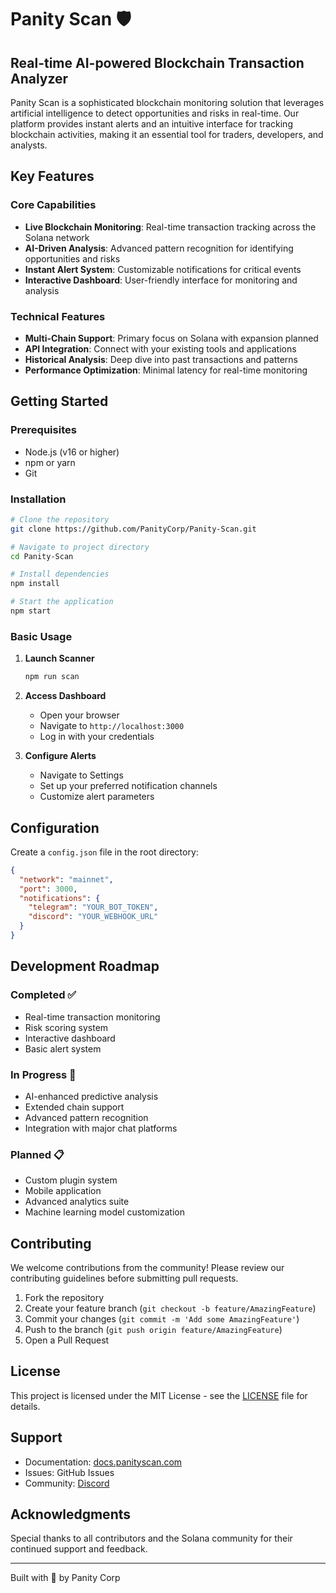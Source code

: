 # Panity Scan 🛡️

## Real-time AI-powered Blockchain Transaction Analyzer

Panity Scan is a sophisticated blockchain monitoring solution that leverages artificial intelligence to detect opportunities and risks in real-time. Our platform provides instant alerts and an intuitive interface for tracking blockchain activities, making it an essential tool for traders, developers, and analysts.

## Key Features

### Core Capabilities
- **Live Blockchain Monitoring**: Real-time transaction tracking across the Solana network
- **AI-Driven Analysis**: Advanced pattern recognition for identifying opportunities and risks
- **Instant Alert System**: Customizable notifications for critical events
- **Interactive Dashboard**: User-friendly interface for monitoring and analysis

### Technical Features
- **Multi-Chain Support**: Primary focus on Solana with expansion planned
- **API Integration**: Connect with your existing tools and applications
- **Historical Analysis**: Deep dive into past transactions and patterns
- **Performance Optimization**: Minimal latency for real-time monitoring

## Getting Started

### Prerequisites
- Node.js (v16 or higher)
- npm or yarn
- Git

### Installation

```bash
# Clone the repository
git clone https://github.com/PanityCorp/Panity-Scan.git

# Navigate to project directory
cd Panity-Scan

# Install dependencies
npm install

# Start the application
npm start
```

### Basic Usage

1. **Launch Scanner**
   ```bash
   npm run scan
   ```

2. **Access Dashboard**
   - Open your browser
   - Navigate to `http://localhost:3000`
   - Log in with your credentials

3. **Configure Alerts**
   - Navigate to Settings
   - Set up your preferred notification channels
   - Customize alert parameters

## Configuration

Create a `config.json` file in the root directory:

```json
{
  "network": "mainnet",
  "port": 3000,
  "notifications": {
    "telegram": "YOUR_BOT_TOKEN",
    "discord": "YOUR_WEBHOOK_URL"
  }
}
```

## Development Roadmap

### Completed ✅
- Real-time transaction monitoring
- Risk scoring system
- Interactive dashboard
- Basic alert system

### In Progress 🚧
- AI-enhanced predictive analysis
- Extended chain support
- Advanced pattern recognition
- Integration with major chat platforms

### Planned 📋
- Custom plugin system
- Mobile application
- Advanced analytics suite
- Machine learning model customization

## Contributing

We welcome contributions from the community! Please review our contributing guidelines before submitting pull requests.

1. Fork the repository
2. Create your feature branch (`git checkout -b feature/AmazingFeature`)
3. Commit your changes (`git commit -m 'Add some AmazingFeature'`)
4. Push to the branch (`git push origin feature/AmazingFeature`)
5. Open a Pull Request

## License

This project is licensed under the MIT License - see the [LICENSE](LICENSE) file for details.

## Support

- Documentation: [docs.panityscan.com](https://docs.panityscan.com)
- Issues: GitHub Issues
- Community: [Discord](https://discord.gg/panityscan)

## Acknowledgments

Special thanks to all contributors and the Solana community for their continued support and feedback.

---

Built with 💜 by Panity Corp
